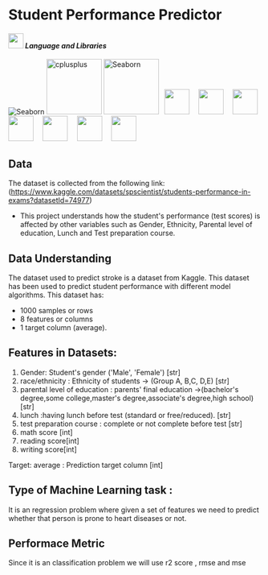 # Student Performance Predictor

#### <img src="https://media.giphy.com/media/iY8CRBdQXODJSCERIr/giphy.gif" width="30px">&nbsp;***Language and Libraries*** 

<p>
<a><img src="https://img.shields.io/badge/Python-FFD43B?style=for-the-badge&logo=python&logoColor=darkgreen" alt="Seaborn"/></a>
 <a><img src="https://matplotlib.org/_static/logo2_compressed.svg" alt="cplusplus" width="110"/></a>
<a><img src="https://seaborn.pydata.org/_static/logo-wide-lightbg.svg" alt="Seaborn"width="110"/></a>
  <code> <img height="50" src="https://upload.wikimedia.org/wikipedia/commons/7/7e/Spyder_logo.svg"> </code>
  <code> <img height="50" src="https://www.vectorlogo.zone/logos/jupyter/jupyter-ar21.svg"> </code>
  <code> <img height="50" src="https://upload.wikimedia.org/wikipedia/commons/thumb/e/ed/Pandas_logo.svg/768px-Pandas_logo.svg.png"> </code>
  <code> <img height="50" src="https://www.vectorlogo.zone/logos/pocoo_flask/pocoo_flask-ar21.svg"> </code>
  <code> <img height="50" src="https://www.vectorlogo.zone/logos/numpy/numpy-ar21.svg"> </code>
  <code> <img height="50" src="https://raw.githubusercontent.com/valohai/ml-logos/master/scipy.svg"> </code>
  <code> <img height="50" src="https://seeklogo.com/images/S/scikit-learn-logo-8766D07E2E-seeklogo.com.png"> </code>
</p>


## Data
The dataset is collected from the following link: 
(https://www.kaggle.com/datasets/spscientist/students-performance-in-exams?datasetId=74977)

* This project understands how the student's performance (test scores) is affected by other variables such as Gender, Ethnicity, Parental level of education, Lunch and Test preparation course.

## Data Understanding
The dataset used to predict stroke is a dataset from Kaggle. This dataset has been used to predict student performance with  different model algorithms. This dataset has:
- 1000 samples or rows
- 8 features or columns 
- 1 target column (average).



## Features in Datasets:
1. Gender: Student's gender ('Male', 'Female') [str]
2. race/ethnicity : Ethnicity of students -> (Group A, B,C, D,E) [str]
3. parental level of education :  parents' final education ->(bachelor's degree,some college,master's degree,associate's degree,high school)[str]
4. lunch :having lunch before test (standard or free/reduced). [str]
5. test preparation course : complete or not complete before test [str]
6. math score [int]
7. reading score[int]
8. writing score[int]

Target:
average : Prediction target column [int]

## Type of Machine Learning task : 
It is an regression problem where given a set of features we need to predict whether that person is prone to heart diseases or not.

## Performace Metric
Since it is an classification problem we will use r2 score , rmse and mse



